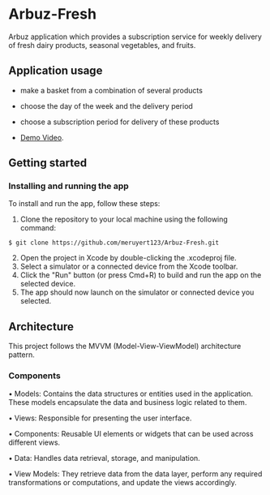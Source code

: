 # Arbuz-Fresh
Arbuz application which provides a subscription service for weekly delivery of fresh dairy products, seasonal vegetables, and fruits.

## Application usage
- make a basket from a combination of several products

- choose the day of the week and the delivery period

- choose a subscription period for delivery of these products
- [Demo Video]([https://drive.google.com/drive/folders/1fM9h1mJYIYXQ8Kw3Ngt1sLLDqb6V9NlT?usp=sharing](https://drive.google.com/drive/folders/1bGlEb1RtC_1FuVTtBVbhTJ0l7tBROfug?usp=share_link)).


## Getting started
### Installing and running the app
To install and run the app, follow these steps:
1. Clone the repository to your local machine using the following command:
```
$ git clone https://github.com/meruyert123/Arbuz-Fresh.git
```
2. Open the project in Xcode by double-clicking the .xcodeproj file.
3. Select a simulator or a connected device from the Xcode toolbar.
4. Click the "Run" button (or press Cmd+R) to build and run the app on the selected device.
5. The app should now launch on the simulator or connected device you selected.

## Architecture
This project follows the MVVM (Model-View-ViewModel) architecture pattern. 
### Components
• Models: Contains the data structures or entities used in the application. These models encapsulate the data and business logic related to them.

• Views: Responsible for presenting the user interface.

• Components: Reusable UI elements or widgets that can be used across different views. 

• Data: Handles data retrieval, storage, and manipulation.

• View Models: They retrieve data from the data layer, perform any required transformations or computations, and update the views accordingly.
